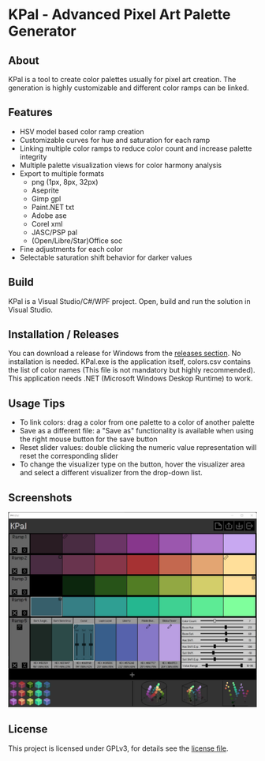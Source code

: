 # KPal - Advanced Pixel Art Palette Generator
## About
KPal is a tool to create color palettes usually for pixel art creation. The generation is highly customizable and different color ramps can be linked.
## Features
* HSV model based color ramp creation
* Customizable curves for hue and saturation for each ramp
* Linking multiple color ramps to reduce color count and increase palette integrity
* Multiple palette visualization views for color harmony analysis
* Export to multiple formats
  * png (1px, 8px, 32px)
  * Aseprite
  * Gimp gpl
  * Paint.NET txt
  * Adobe ase
  * Corel xml
  * JASC/PSP pal
  * (Open/Libre/Star)Office soc
* Fine adjustments for each color
* Selectable saturation shift behavior for darker values
## Build
KPal is a Visual Studio/C#/WPF project. Open, build and run the solution in Visual Studio.
## Installation / Releases
You can download a release for Windows from the [releases section](https://github.com/krush62/KPal/releases).
No installation is needed. KPal.exe is the application itself, colors.csv contains the list of color names (This file is not mandatory but highly recommended).
This application needs .NET (Microsoft Windows Deskop Runtime) to work.
## Usage Tips
* To link colors: drag a color from one palette to a color of another palette
* Save as a different file: a "Save as" functionality is available when using the right mouse button for the save button
* Reset slider values: double clicking the numeric value representation will reset the corresponding slider
* To change the visualizer type on the button, hover the visualizer area and select a different visualizer from the drop-down list.
## Screenshots
![SCREENSHOT](screenshots/screenshot.jpg?raw=true)
## License
This project is licensed under GPLv3, for details see the [license file](LICENSE).